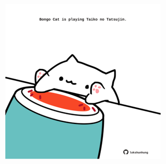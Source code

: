 <!-- built at 21/07/2022, 24:01:31 UTC -->
<p align="center">
  <img width="500" height="500" src="./ReadmeImage.svg">
</p>
